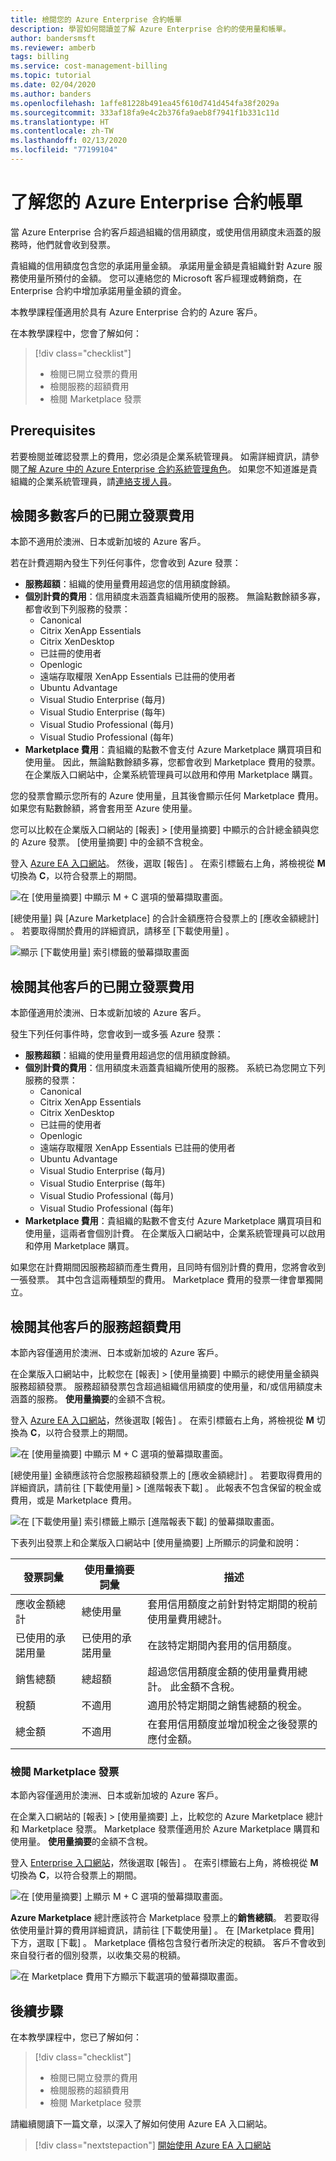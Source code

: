 ```yaml
---
title: 檢閱您的 Azure Enterprise 合約帳單
description: 學習如何閱讀並了解 Azure Enterprise 合約的使用量和帳單。
author: bandersmsft
ms.reviewer: amberb
tags: billing
ms.service: cost-management-billing
ms.topic: tutorial
ms.date: 02/04/2020
ms.author: banders
ms.openlocfilehash: 1affe81228b491ea45f610d741d454fa38f2029a
ms.sourcegitcommit: 333af18fa9e4c2b376fa9aeb8f7941f1b331c11d
ms.translationtype: HT
ms.contentlocale: zh-TW
ms.lasthandoff: 02/13/2020
ms.locfileid: "77199104"
---
```

# <a name="understand-your-azure-enterprise-agreement-bill"></a>了解您的 Azure Enterprise 合約帳單

當 Azure Enterprise 合約客戶超過組織的信用額度，或使用信用額度未涵蓋的服務時，他們就會收到發票。

貴組織的信用額度包含您的承諾用量金額。 承諾用量金額是貴組織針對 Azure 服務使用量所預付的金額。 您可以連絡您的 Microsoft 客戶經理或轉銷商，在 Enterprise 合約中增加承諾用量金額的資金。

本教學課程僅適用於具有 Azure Enterprise 合約的 Azure 客戶。

在本教學課程中，您會了解如何：

> [!div class="checklist"]
> * 檢閱已開立發票的費用
> * 檢閱服務的超額費用
> * 檢閱 Marketplace 發票

## <a name="prerequisites"></a>Prerequisites

若要檢閱並確認發票上的費用，您必須是企業系統管理員。 如需詳細資訊，請參閱[了解 Azure 中的 Azure Enterprise 合約系統管理角色](../manage/understand-ea-roles.md)。 如果您不知道誰是貴組織的企業系統管理員，請[連絡支援人員](https://portal.azure.com/?#blade/Microsoft_Azure_Support/HelpAndSupportBlade)。

## <a name="review-invoiced-charges-for-most-customers"></a>檢閱多數客戶的已開立發票費用

本節不適用於澳洲、日本或新加坡的 Azure 客戶。

若在計費週期內發生下列任何事件，您會收到 Azure 發票：

- **服務超額**：組織的使用量費用超過您的信用額度餘額。
- **個別計費的費用**：信用額度未涵蓋貴組織所使用的服務。 無論點數餘額多寡，都會收到下列服務的發票：
    - Canonical
    - Citrix XenApp Essentials
    - Citrix XenDesktop
    - 已註冊的使用者
    - Openlogic
    - 遠端存取權限 XenApp Essentials 已註冊的使用者
    - Ubuntu Advantage
    - Visual Studio Enterprise (每月)
    - Visual Studio Enterprise (每年)
    - Visual Studio Professional (每月)
    - Visual Studio Professional (每年)
- **Marketplace 費用**：貴組織的點數不會支付 Azure Marketplace 購買項目和使用量。 因此，無論點數餘額多寡，您都會收到 Marketplace 費用的發票。 在企業版入口網站中，企業系統管理員可以啟用和停用 Marketplace 購買。

您的發票會顯示您所有的 Azure 使用量，且其後會顯示任何 Marketplace 費用。 如果您有點數餘額，將會套用至 Azure 使用量。

您可以比較在企業版入口網站的 [報表]   > [使用量摘要]  中顯示的合計總金額與您的 Azure 發票。 [使用量摘要]  中的金額不含稅金。

登入 [Azure EA 入口網站](https://ea.azure.com)。 然後，選取 [報告]  。 在索引標籤右上角，將檢視從 **M** 切換為 **C**，以符合發票上的期間。  

![在 [使用量摘要] 中顯示 M + C 選項的螢幕擷取畫面。](./media/review-enterprise-agreement-bill/ea-portal-usage-sumary-cm-option.png)

[總使用量]  與 [Azure Marketplace]  的合計金額應符合發票上的 [應收金額總計]  。 若要取得關於費用的詳細資訊，請移至 [下載使用量]  。  

![顯示 [下載使用量] 索引標籤的螢幕擷取畫面](./media/review-enterprise-agreement-bill/ea-portal-download-usage.png)

## <a name="review-invoiced-charges-for-other-customers"></a>檢閱其他客戶的已開立發票費用

本節僅適用於澳洲、日本或新加坡的 Azure 客戶。

發生下列任何事件時，您會收到一或多張 Azure 發票：

- **服務超額**：組織的使用量費用超過您的信用額度餘額。
- **個別計費的費用**：信用額度未涵蓋貴組織所使用的服務。 系統已為您開立下列服務的發票：
    - Canonical
    - Citrix XenApp Essentials
    - Citrix XenDesktop
    - 已註冊的使用者
    - Openlogic
    - 遠端存取權限 XenApp Essentials 已註冊的使用者
    - Ubuntu Advantage
    - Visual Studio Enterprise (每月)
    - Visual Studio Enterprise (每年)
    - Visual Studio Professional (每月)
    - Visual Studio Professional (每年)
- **Marketplace 費用**：貴組織的點數不會支付 Azure Marketplace 購買項目和使用量，這兩者會個別計費。 在企業版入口網站中，企業系統管理員可以啟用和停用 Marketplace 購買。

如果您在計費期間因服務超額而產生費用，且同時有個別計費的費用，您將會收到一張發票。 其中包含這兩種類型的費用。 Marketplace 費用的發票一律會單獨開立。

## <a name="review-service-overage-charges-for-other-customers"></a>檢閱其他客戶的服務超額費用

本節內容僅適用於澳洲、日本或新加坡的 Azure 客戶。

在企業版入口網站中，比較您在 [報表]   > [使用量摘要]  中顯示的總使用量金額與服務超額發票。 服務超額發票包含超過組織信用額度的使用量，和/或信用額度未涵蓋的服務。 **使用量摘要**的金額不含稅。

登入 [Azure EA 入口網站](https://ea.azure.com)，然後選取 [報告]  。 在索引標籤右上角，將檢視從 **M** 切換為 **C**，以符合發票上的期間。  

![在 [使用量摘要] 中顯示 M + C 選項的螢幕擷取畫面。](./media/review-enterprise-agreement-bill/ea-portal-usage-sumary-cm-option.png)

[總使用量]  金額應該符合您服務超額發票上的 [應收金額總計]  。 若要取得費用的詳細資訊，請前往 [下載使用量]   > [進階報表下載]  。 此報表不包含保留的稅金或費用，或是 Marketplace 費用。  

![在 [下載使用量] 索引標籤上顯示 [進階報表下載] 的螢幕擷取畫面。](./media/review-enterprise-agreement-bill/ea-portal-download-usage-advanced.png)

下表列出發票上和企業版入口網站中 [使用量摘要]  上所顯示的詞彙和說明：

|發票詞彙|使用量摘要詞彙|描述|
|---|---|---|
|應收金額總計|總使用量|套用信用額度之前針對特定期間的稅前使用量費用總計。|
|已使用的承諾用量|已使用的承諾用量|在該特定期間內套用的信用額度。|
|銷售總額|總超額|超過您信用額度金額的使用量費用總計。 此金額不含稅。|
|稅額|不適用|適用於特定期間之銷售總額的稅金。|
|總金額|不適用|在套用信用額度並增加稅金之後發票的應付金額。|

### <a name="review-marketplace-invoice"></a>檢閱 Marketplace 發票

本節內容僅適用於澳洲、日本或新加坡的 Azure 客戶。

在企業入口網站的 [報表]   > [使用量摘要]  上，比較您的 Azure Marketplace 總計和 Marketplace 發票。 Marketplace 發票僅適用於 Azure Marketplace 購買和使用量。 **使用量摘要**的金額不含稅。

登入 [Enterprise 入口網站](https://ea.azure.com)，然後選取 [報告]  。 在索引標籤右上角，將檢視從 **M** 切換為 **C**，以符合發票上的期間。  

![在 [使用量摘要] 上顯示 M + C 選項的螢幕擷取畫面。](./media/review-enterprise-agreement-bill/ea-portal-usage-sumary-cm-option.png)  

**Azure Marketplace** 總計應該符合 Marketplace 發票上的**銷售總額**。 若要取得依使用量計算的費用詳細資訊，請前往 [下載使用量]  。 在 [Marketplace 費用]  下方，選取 [下載]  。 Marketplace 價格包含發行者所決定的稅額。 客戶不會收到來自發行者的個別發票，以收集交易的稅額。

![在 Marketplace 費用下方顯示下載選項的螢幕擷取畫面。](./media/review-enterprise-agreement-bill/ea-portal-download-usage-marketplace.png)

## <a name="next-steps"></a>後續步驟

在本教學課程中，您已了解如何：

> [!div class="checklist"]
> * 檢閱已開立發票的費用
> * 檢閱服務的超額費用
> * 檢閱 Marketplace 發票

請繼續閱讀下一篇文章，以深入了解如何使用 Azure EA 入口網站。

> [!div class="nextstepaction"]
> [開始使用 Azure EA 入口網站](../manage/ea-portal-get-started.md)
